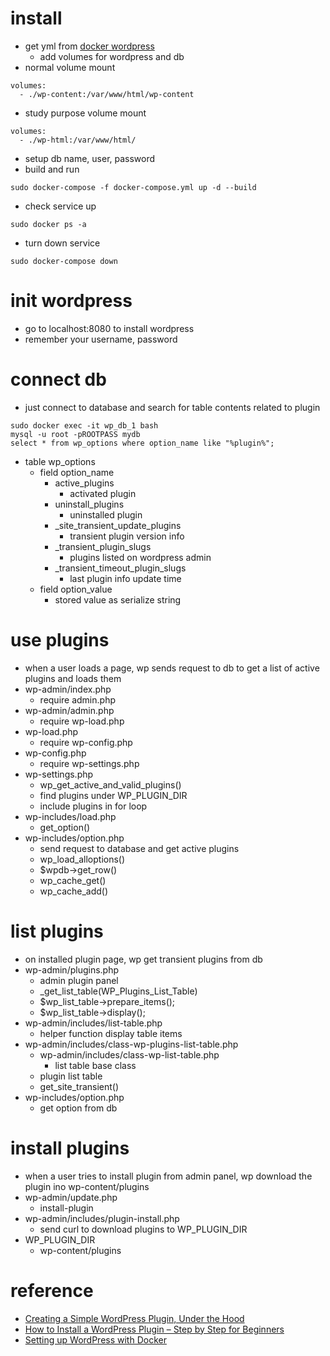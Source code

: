 # install
 - get yml from [docker wordpress][0]
   - add volumes for wordpress and db
 - normal volume mount
```
volumes:
  - ./wp-content:/var/www/html/wp-content
```
 - study purpose volume mount
```
volumes:
  - ./wp-html:/var/www/html/
```
 - setup db name, user, password
 - build and run
```
sudo docker-compose -f docker-compose.yml up -d --build
```
 - check service up
```
sudo docker ps -a
```
 - turn down service
```
sudo docker-compose down
```

[0]: https://hub.docker.com/_/wordpress/

# init wordpress
 - go to localhost:8080 to install wordpress
 - remember your username, password

# connect db
 - just connect to database and search for table contents related to plugin
```
sudo docker exec -it wp_db_1 bash
mysql -u root -pROOTPASS mydb
select * from wp_options where option_name like "%plugin%";
```
 - table wp_options
   - field option_name
     - active_plugins
       - activated plugin
     - uninstall_plugins
       - uninstalled plugin
     - _site_transient_update_plugins
       - transient plugin version info
     - _transient_plugin_slugs
       - plugins listed on wordpress admin
     - _transient_timeout_plugin_slugs
       - last plugin info update time
   - field option_value
     - stored value as serialize string

# use plugins
 - when a user loads a page, wp sends request to db to get a list of active plugins and loads them
 - wp-admin/index.php
   - require admin.php
 - wp-admin/admin.php
   - require wp-load.php
 - wp-load.php
   - require wp-config.php
 - wp-config.php
   - require wp-settings.php
 - wp-settings.php
   - wp_get_active_and_valid_plugins()
   - find plugins under WP_PLUGIN_DIR
   - include plugins in for loop
 - wp-includes/load.php
   - get_option()
 - wp-includes/option.php
   - send request to database and get active plugins
   - wp_load_alloptions()
   - $wpdb->get_row()
   - wp_cache_get()
   - wp_cache_add()

# list plugins
 - on installed plugin page, wp get transient plugins from db
 - wp-admin/plugins.php
   - admin plugin panel
   - _get_list_table(WP_Plugins_List_Table)
   - $wp_list_table->prepare_items();
   - $wp_list_table->display();
 - wp-admin/includes/list-table.php
   - helper function display table items
 - wp-admin/includes/class-wp-plugins-list-table.php
   - wp-admin/includes/class-wp-list-table.php
     - list table base class
   - plugin list table
   - get_site_transient()
 - wp-includes/option.php
   - get option from db

# install plugins
 - when a user tries to install plugin from admin panel, wp download the plugin ino wp-content/plugins
 - wp-admin/update.php
   - install-plugin
 - wp-admin/includes/plugin-install.php
   - send curl to download plugins to WP_PLUGIN_DIR
 - WP_PLUGIN_DIR
   - wp-content/plugins

# reference
 - [Creating a Simple WordPress Plugin, Under the Hood][1]
 - [How to Install a WordPress Plugin – Step by Step for Beginners][2]
 - [Setting up WordPress with Docker][3]

[1]: https://wpshout.com/quick-guides/first-plugin-die/
[2]: https://www.wpbeginner.com/beginners-guide/step-by-step-guide-to-install-a-wordpress-plugin-for-beginners/
[3]: https://cntnr.io/setting-up-wordpress-with-docker-262571249d50
